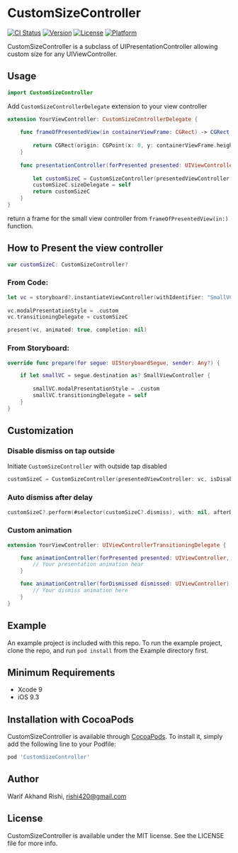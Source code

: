 # CustomSizeController

[![CI Status](https://img.shields.io/travis/rishi420/CustomSizeController.svg?style=flat)](https://travis-ci.org/rishi420/CustomSizeController)
[![Version](https://img.shields.io/cocoapods/v/CustomSizeController.svg?style=flat)](https://cocoapods.org/pods/CustomSizeController)
[![License](https://img.shields.io/cocoapods/l/CustomSizeController.svg?style=flat)](https://cocoapods.org/pods/CustomSizeController)
[![Platform](https://img.shields.io/cocoapods/p/CustomSizeController.svg?style=flat)](https://cocoapods.org/pods/CustomSizeController)

CustomSizeController is a subclass of UIPresentationController allowing custom size for any UIViewController.

## Usage

```Swift
import CustomSizeController
```

Add `CustomSizeControllerDelegate` extension to your view controller

```Swift
extension YourViewController: CustomSizeControllerDelegate {
    
    func frameOfPresentedView(in containerViewFrame: CGRect) -> CGRect {
        
        return CGRect(origin: CGPoint(x: 0, y: containerViewFrame.height / 4), size: CGSize(width: containerViewFrame.width, height: containerViewFrame.height / (4/3)))
    }
    
    func presentationController(forPresented presented: UIViewController, presenting: UIViewController?, source: UIViewController) -> UIPresentationController? {
    
        let customSizeC = CustomSizeController(presentedViewController: presented, fromDirection: .left)
        customSizeC.sizeDelegate = self
        return customSizeC
    }
}
```
return a frame for the small view controller from `frameOfPresentedView(in:)` function. 

## How to Present the view controller 

```Swift
var customSizeC: CustomSizeController?
```

### From Code:

```Swift
let vc = storyboard?.instantiateViewController(withIdentifier: "SmallVC") as! SmallViewController
        
vc.modalPresentationStyle = .custom
vc.transitioningDelegate = customSizeC

present(vc, animated: true, completion: nil)
```

### From Storyboard:

```Swift
override func prepare(for segue: UIStoryboardSegue, sender: Any?) {

    if let smallVC = segue.destination as? SmallViewController {
            
        smallVC.modalPresentationStyle = .custom
        smallVC.transitioningDelegate = self
    }
}
```

## Customization


### Disable dismiss on tap outside

Initiate `CustomSizeController` with outside tap disabled

```Swift
customSizeC = CustomSizeController(presentedViewController: vc, isDisabledTapOutside: true)
```

###  Auto dismiss after delay

```Swift
customSizeC?.perform(#selector(customSizeC?.dismiss), with: nil, afterDelay: 5)
```

### Custom animation

```Swift
extension YourViewController: UIViewControllerTransitioningDelegate {

    func animationController(forPresented presented: UIViewController, presenting: UIViewController, source: UIViewController) -> UIViewControllerAnimatedTransitioning? {
        // Your presentation animation hear
    }

    func animationController(forDismissed dismissed: UIViewController) -> UIViewControllerAnimatedTransitioning? {
        // Your dismiss animation here
    }
}
```



## Example

An example project is included with this repo. To run the example project, clone the repo, and run `pod install` from the Example directory first.

## Minimum Requirements
* Xcode 9
* iOS 9.3

## Installation with CocoaPods

CustomSizeController is available through [CocoaPods](https://cocoapods.org). To install
it, simply add the following line to your Podfile:

```ruby
pod 'CustomSizeController'
```

## Author

Warif Akhand Rishi, rishi420@gmail.com

## License

CustomSizeController is available under the MIT license. See the LICENSE file for more info.
